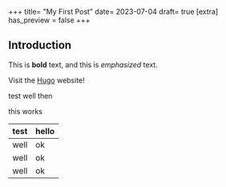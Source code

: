 +++
title= "My First Post"
date= 2023-07-04
draft= true
[extra]
has_preview = false
+++
## Introduction

This is **bold** text, and this is *emphasized* text.

Visit the [Hugo](https://gohugo.io) website!

test
well then


this works

| test | hello |
| ---- | ----- |
| well | ok |
| well | ok |
| well | ok |